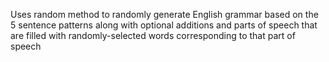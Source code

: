 Uses random method to randomly generate English grammar based on the 5 sentence patterns along with optional additions and parts of speech that are filled with randomly-selected words corresponding to that part of speech
